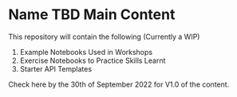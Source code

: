 # Name TBD Main Content 

This repository will contain the following (Currently a WIP)
1. Example Notebooks Used in Workshops
2. Exercise Notebooks to Practice Skills Learnt
3. Starter API Templates

Check here by the 30th of September 2022 for V1.0 of the content.
